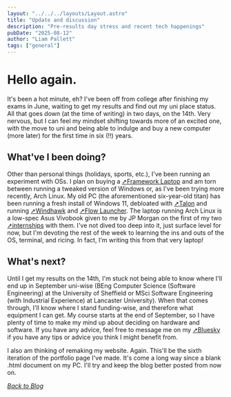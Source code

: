 ```yaml
---
layout: "../../../layouts/Layout.astro"
title: "Update and discussion"
description: "Pre-results day stress and recent tech happenings"
pubDate: "2025-08-12"
author: "Liam Pallett"
tags: ["general"]
---
```


# Hello again.

It's been a hot minute, eh? I've been off from college after finishing my exams in June, waiting to get my results and find out my uni place status. All that goes down (at the time of writing) in two days, on the 14th. Very nervous, but I can feel my mindset shifting towards more of an excited one, with the move to uni and being able to indulge and buy a new computer (more later) for the first time in six (!!) years.

## What've I been doing?

Other than personal things (holidays, sports, etc.), I've been running an experiment with OSs. I plan on buying a [➚Framework Laptop](https://frame.work) and am torn between running a tweaked version of Windows or, as I've been trying more recently, Arch Linux. My old PC (the aforementioned six-year-old titan) has been running a fresh install of Windows 11, debloated with [➚Talon](https://debloat.win) and running [➚Windhawk](https://windhawk.net) and [➚Flow Launcher](https://flowlauncher.com). The laptop running Arch Linux is a low-spec Asus Vivobook given to me by JP Morgan on the first of my two [➚internships](https://www.linkedin.com/posts/liam-pallett_jpmorgan-aspiringprofessionals-careergrowth-activity-7350562464448630786-AyTn?utm_source=share&utm_medium=member_desktop&rcm=ACoAAE2_jw8Bv8CYYRi657BwIXDIWZOWXzVmRHU) with them. I've not dived too deep into it, just surface level for now, but I'm devoting the rest of the week to learning the ins and outs of the OS, terminal, and ricing. In fact, I'm writing this from that very laptop!

## What's next?

Until I get my results on the 14th, I'm stuck not being able to know where I'll end up in September uni-wise (BEng Computer Science (Software Engineering) at the University of Sheffield or MSci Software Engineering (with Industrial Experience) at Lancaster University). When that comes through, I'll know where I stand funding-wise, and therefore what equipment I can get. My course starts at the end of September, so I have plenty of time to make my mind up about deciding on hardware and software. If you have any advice, feel free to message me on my [➚Bluesky](https://bsky.app/profile/madebyliam.netlify.app) if you have any tips or advice you think I might benefit from.

I also am thinking of remaking my website. Again. This'll be the sixth iteration of the portfolio page I've made. It's come a long way since a blank .html document on my PC. I'll try and keep the blog better posted from now on.

[_Back to Blog_](/blog/)